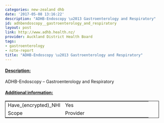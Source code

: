 ```yaml
---
categories: new-zealand dhb
date: '2017-05-08 13:16:22'
description: "ADHB-Endoscopy \u2013 Gastroenterology and Respiratory"
id: adhbendoscopy__gastroenterology_and_respiratory
layout: post
link: http://www.adhb.health.nz/
provider: Auckland District Health Board
tags:
- gastroenterology
- nzte-report
title: "ADHB-Endoscopy \u2013 Gastroenterology and Respiratory"
---
```



 <h4> <u>Description:</u> </h4>
ADHB-Endoscopy – Gastroenterology and Respiratory
 <h4> <u>Additional information:</u> </h4>
 <table style="border: 1px solid">
 <tr> <td width="40%">Have_(encrypted)_NHI</td> <td>Yes</td> </tr>
 <tr> <td width="40%">Scope</td> <td>Provider</td> </tr>
 </table>